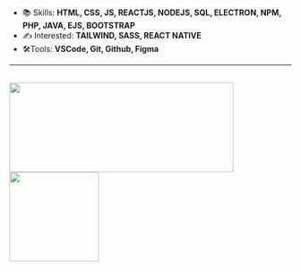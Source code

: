 - 📚 Skills: **HTML, CSS, JS, REACTJS, NODEJS, SQL, ELECTRON, NPM, PHP, JAVA, EJS, BOOTSTRAP**    
- ✍ Interested: **TAILWIND, SASS, REACT NATIVE**
- 🛠️Tools: **VSCode, Git, Github, Figma**
<HR> 
   <br>
   <div>
<img height="160em" width="400px" src="https://github-readme-stats.vercel.app/api/top-langs/?username=miguelsantos1&layout=compact&langs_count=7&theme=ocean_dark"/>
      <img height="160em" src="https://github-readme-stats.vercel.app/api?username=miguelsantos1&theme=ocean_dark&show_icons=true"/>
</div>

  


   

